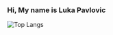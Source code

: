 ### Hi, My name is Luka Pavlovic

![Top Langs](https://github-readme-stats.vercel.app/api/top-langs/?username=LukaPavlovicGit&layout=compact)


<!--
**LukaPavlovicGit/LukaPavlovicGit** is a ✨ _special_ ✨ repository because its `README.md` (this file) appears on your GitHub profile.

Here are some ideas to get you started:

- 🔭 I’m currently working on ...
- 🌱 I’m currently learning ...
- 👯 I’m looking to collaborate on ...
- 🤔 I’m looking for help with ...
- 💬 Ask me about ...
- 📫 How to reach me: ...
- 😄 Pronouns: ...
- ⚡ Fun fact: ...
-->
